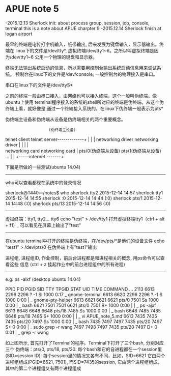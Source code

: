 APUE note 5
===========

-2015.12.13 Sherlock init: about process group, session, job, console, terminal
 this is a note about APUE charpter 9
-2015.12.14 Sherlock finish at logan airport 


最早的终端是电传打字机输入，纸带输出, 后来发展为键盘输入，显示器输出。终端在
linux下的文件是/dev/tty*, 虚拟终端/dev/tty1~6。之所以叫虚拟终端是因为/dev/tty1~6
公用一个物理的键盘和显示器。

终端无法输出系统启动的信息，所以需要用控制台输出系统启动信息用来调试系统。
控制台在linux下的文件是/dev/console, 一般控制台的物理接入是串口。

串口在linux下的文件是/dev/ttyS*

之前的终端一般由串口接入，由网络也可以接入终端，这个一般叫伪终端。像ubuntu上使用
terminal程序接入的系统的shell所对应的终端是伪终端。从这个伪终端上看，就好像是
通过一个终端接入系统的。在linux下伪终端一般表示为pts*

伪终端主设备和伪终端从设备是伪终端相关的两个重要概念。

                       (伪终端主设备)
telnet client          telnet server-------------+
      |                     |                    |
networking driver    networking driver           |
      |                     |                    |                  
networking card      networking card             |    pts/0(伪终端从设备) pts/1(伪终端从设备) ...
      |                     |
      +-----internet -------+


下面是所做的一些测试(ubuntu 14.04)

-----------
who可以查看都现在系统中的登录情况

sherlock@T440:~/notes$ who
sherlock tty2         2015-12-14 14:57
sherlock tty1         2015-12-14 14:55
sherlock :0           2015-12-14 14:44 (:0)
sherlock pts/1        2015-12-14 14:48 (:0)
sherlock pts/13       2015-12-14 14:56 (:0)

-----------
虚拟终端：tty1, tty2... tty6
echo "test" > /dev/tty1
打开虚拟终端tty1（ctrl + alt + f1）, 可以看见在屏幕上输出了"test"

-----------
在ubuntu terminal中打开的终端是伪终端，在/dev/pts/*是他们的设备文件
echo "test1" > /dev/pts/0
在伪终端上有"test1"输出


进程组, 进程组ID, 作业控制，前后台进程都是和进程相关的概念, 用ps命令可以查看这些
信息
(ctrl + z 挂起作业中的前台进程组中的所有进程)

-----------
e.g. ps -alxf (desktop ubuntu 14.04)

PPID   PID  PGID   SID TTY      TPGID STAT   UID   TIME COMMAND
...
2113  6613  2296  2296 ?           -1 Sl    1000   0:17          \_ gnome-terminal
6613  6620  2296  2296 ?           -1 S     1000   0:00          |   \_ gnome-pty-helper
6613  6621  6621  6621 pts/0     7501 Ss    1000   0:00          |   \_ bash
6621  7501  7501  6621 pts/0     7501 R+    1000   0:00          |   |   \_ ps -ajxf
6613  6648  6648  6648 pts/18    7485 Ss    1000   0:00          |   \_ bash
6648  7485  7485  6648 pts/18    7485 S+    1000   0:00          |   |   \_ vi APUE_note_5.md
6613  7435  7435  7435 pts/20    7497 Ss    1000   0:00          |   \_ bash
7435  7497  7497  7435 pts/20    7497 S+       0   0:00          |       \_ sudo grep -r wang
7497  7498  7497  7435 pts/20    7497 D+       0   0:01          |           \_ grep -r wang

如上图所示, 首先打开了Terminal的程序。Terminal下打开了三个bash, 分别对应三个
伪终端：pts/0, pts/18, pts/20. 每个bash和它的自进程都在一个session里(SID=session ID).
每个session里的情况又各有不同，比如，SID=6621 它由两个进程组组成(PGID=6621, 7501),
而SID=7435的session, 它由两个进程组组成，其中的第二个进程组又有两个进程组成

